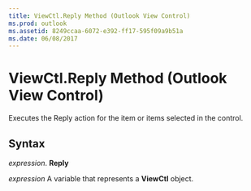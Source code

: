 ```yaml
---
title: ViewCtl.Reply Method (Outlook View Control)
ms.prod: outlook
ms.assetid: 8249ccaa-6072-e392-ff17-595f09a9b51a
ms.date: 06/08/2017
---
```



# ViewCtl.Reply Method (Outlook View Control)

Executes the Reply action for the item or items selected in the control.


## Syntax

 _expression_. **Reply**

 _expression_ A variable that represents a  **ViewCtl** object.


